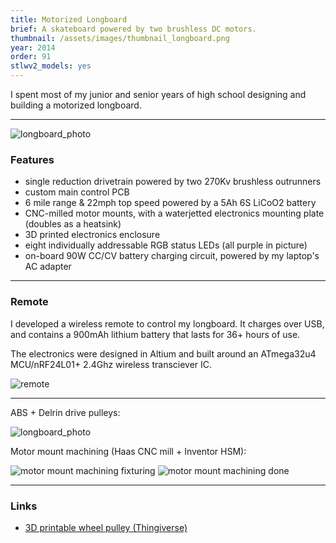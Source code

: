 ```yaml
---
title: Motorized Longboard
brief: A skateboard powered by two brushless DC motors.
thumbnail: /assets/images/thumbnail_longboard.png
year: 2014
order: 91
stlwv2_models: yes
---
```


<div class="stlwv2-model" data-model-url="/website/assets/models/longboard.stl"></div>

I spent most of my junior and senior years of high school designing and building a motorized longboard.

---

![longboard_photo](/website/assets/images/longboardv2.png)

### Features
- single reduction drivetrain powered by two 270Kv brushless outrunners
- custom main control PCB
- 6 mile range & 22mph top speed powered by a 5Ah 6S LiCoO2 battery
- CNC-milled motor mounts, with a waterjetted electronics mounting plate (doubles as a heatsink)
- 3D printed electronics enclosure
- eight individually addressable RGB status LEDs (all purple in picture)
- on-board 90W CC/CV battery charging circuit, powered by my laptop's AC adapter

---

### Remote

<div class="stlwv2-model" data-model-url="/website/assets/models/longboard_remote.stl"></div>

I developed a wireless remote to control my longboard. It charges over USB, and contains a 900mAh lithium battery that lasts for 36+ hours of use.

The electronics were designed in Altium and built around an ATmega32u4 MCU/nRF24L01+ 2.4Ghz wireless transciever IC.

![remote](/website/assets/images/remote.png)

---

ABS + Delrin drive pulleys:

![longboard_photo](/website/assets/images/v2pulleys.png)

Motor mount machining (Haas CNC mill + Inventor HSM):

![motor mount machining fixturing](/website/assets/images/longboard_machining_fixturing.jpg)
![motor mount machining done](/website/assets/images/longboard_machining_done.jpg)

---

### Links
- [3D printable wheel pulley (Thingiverse)](http://www.thingiverse.com/thing:545345)
